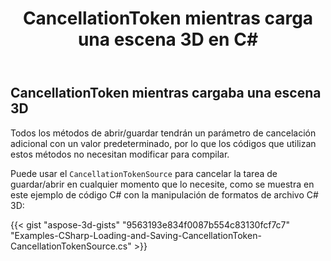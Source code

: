 ﻿---
title: CancellationToken mientras carga una escena 3D en C#
linktitle: CancellationToken mientras cargaba una escena 3D
type: docs
weight: 80
url: /es/net/cancellationtoken-while-loading-a-3d-scene/
description: Puede usar CancelationTokenSource para cancelar la tarea de guardar/abrir en cualquier momento que necesite con C# 3D manipulación de archivos y conversión API.
---
## **CancellationToken mientras cargaba una escena 3D**
Todos los métodos de abrir/guardar tendrán un parámetro de cancelación adicional con un valor predeterminado, por lo que los códigos que utilizan estos métodos no necesitan modificar para compilar.

Puede usar el `CancellationTokenSource` para cancelar la tarea de guardar/abrir en cualquier momento que lo necesite, como se muestra en este ejemplo de código C# con la manipulación de formatos de archivo C# 3D:

{{< gist "aspose-3d-gists" "9563193e834f0087b554c83130fcf7c7" "Examples-CSharp-Loading-and-Saving-CancellationToken-CancellationTokenSource.cs" >}}
